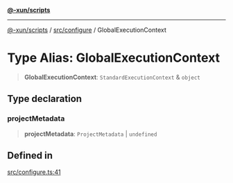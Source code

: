 [**@-xun/scripts**](../../../README.md)

***

[@-xun/scripts](../../../README.md) / [src/configure](../README.md) / GlobalExecutionContext

# Type Alias: GlobalExecutionContext

> **GlobalExecutionContext**: `StandardExecutionContext` & `object`

## Type declaration

### projectMetadata

> **projectMetadata**: `ProjectMetadata` \| `undefined`

## Defined in

[src/configure.ts:41](https://github.com/Xunnamius/xscripts/blob/08b8dd169c5f24bef791b640ada35bc11e6e6e8e/src/configure.ts#L41)
